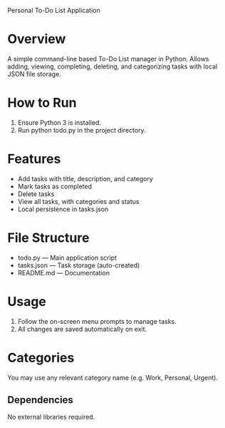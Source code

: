 Personal To-Do List Application

# Overview
A simple command-line based To-Do List manager in Python. Allows adding, viewing, completing, deleting, and categorizing tasks with local JSON file storage.

# How to Run
1. Ensure Python 3 is installed.
2. Run python todo.py in the project directory.

# Features
- Add tasks with title, description, and category
- Mark tasks as completed
- Delete tasks
- View all tasks, with categories and status
- Local persistence in tasks.json

# File Structure
- todo.py — Main application script
- tasks.json — Task storage (auto-created)
- README.md — Documentation

# Usage
1. Follow the on-screen menu prompts to manage tasks.
2. All changes are saved automatically on exit.

# Categories
You may use any relevant category name (e.g. Work, Personal, Urgent).

## Dependencies
No external libraries required.
